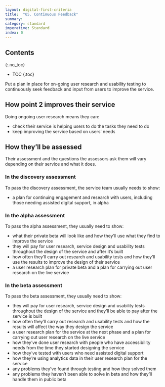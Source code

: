 ```yaml
---
layout: digital-first-criteria
title:  "05. Continuous Feedback"
summary:
category: standard
imperative: Standard
index: 0
---
```


## Contents
{:.no_toc}
* TOC
{:toc}
<!--TOC max3-->

Put a plan in place for on-going user research and usability testing to continuously seek feedback and input from users to improve the service.

## How point 2 improves their service

Doing ongoing user research means they can:

* check their service is helping users to do the tasks they need to do
* keep improving the service based on users’ needs

## How they’ll be assessed

Their assessment and the questions the assessors ask them will vary depending on their service and what it does.

### In the discovery assessment
To pass the discovery assessment, the service team usually needs to show:

* a plan for continuing engagement and research with users, including those needing assisted digital support, in alpha

### In the alpha assessment

To pass the alpha assessment, they usually need to show:

* what their private beta will look like and how they’ll use what they find to improve the service
* they will pay for user research, service design and usability tests throughout the design of the service and after it’s built
* how often they’ll carry out research and usability tests and how they’ll use the results to improve the design of their service
* a user research plan for private beta and a plan for carrying out user research on the live service

### In the beta assessment

To pass the beta assessment, they usually need to show:

* they will pay for user research, service design and usability tests throughout the design of the service and they’ll be able to pay after the service is built
* how often they’ll carry out research and usability tests and how the results will affect the way they design the service
* a user research plan for the service at the next phase and a plan for carrying out user research on the live service
* how they’ve done user research with people who have accessibility needs from the time they started designing the service
* how they’ve tested with users who need assisted digital support
* how they’re using analytics data in their user research plan for the service
* any problems they’ve found through testing and how they solved them
* any problems they haven’t been able to solve in beta and how they’ll handle them in public beta
